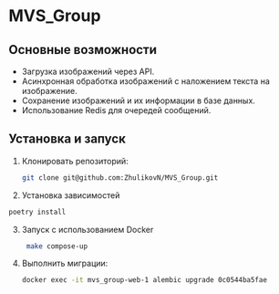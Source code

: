 # MVS_Group

## Основные возможности

- Загрузка изображений через API.
- Асинхронная обработка изображений с наложением текста на изображение.
- Сохранение изображений и их информации в базе данных.
- Использование Redis для очередей сообщений.

## Установка и запуск

1. Клонировать репозиторий:
   ```bash
   git clone git@github.com:ZhulikovN/MVS_Group.git
   ```

2. Установка зависимостей

```bash
poetry install
```

3. Запуск с использованием Docker
   ```bash
    make compose-up
   ```
   
4. Выполнить миграции:
   ```bash
   docker exec -it mvs_group-web-1 alembic upgrade 0c0544ba5fae
   ```
